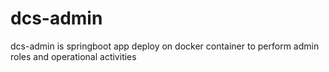 # dcs-admin
dcs-admin is springboot app deploy on docker container to perform admin roles and operational activities
